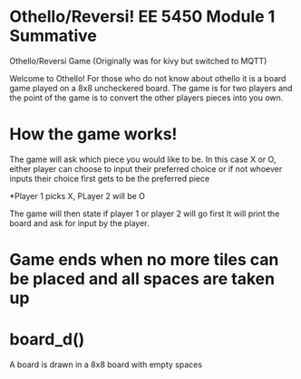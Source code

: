 # Othello/Reversi! EE 5450 Module 1 Summative
Othello/Reversi Game 
(Originally was for kivy but switched to MQTT)

Welcome to Othello! For those who do not know about othello it is a board game played on a 8x8 uncheckered board. The game is for two players and the point of the game is to convert the other players pieces into you own.


# How the game works!

The game will ask which piece you would like to be.
In this case X or O, either player can choose to input their preferred choice or if not whoever inputs their choice first gets to be the preferred piece

*Player 1 picks X, PLayer 2 will be O

The game will then state if player 1 or player 2 will go first
It will print the board and ask for input by the player. 

# Game ends when no more tiles can be placed and all spaces are taken up
 
# board_d()
A board is drawn in a 8x8 board with empty spaces 
